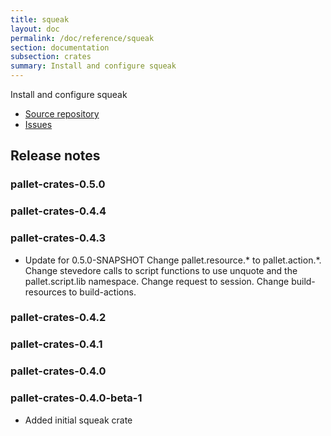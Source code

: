 ```yaml
---
title: squeak
layout: doc
permalink: /doc/reference/squeak
section: documentation
subsection: crates
summary: Install and configure squeak
---
```

Install and configure squeak

- [Source repository](https://github.com/pallet/squeak-crate "GitHub Repository for crate")
- [Issues](https://github.com/pallet/squeak-crate/issues "GitHub Issues for crate")

## Release notes


### pallet-crates-0.5.0


### pallet-crates-0.4.4


### pallet-crates-0.4.3

- Update for 0.5.0-SNAPSHOT
  Change pallet.resource.\* to pallet.action.\*. Change stevedore calls to
  script functions to use unquote and the pallet.script.lib namespace. 
  Change request to session.  Change build-resources to build-actions.


### pallet-crates-0.4.2


### pallet-crates-0.4.1


### pallet-crates-0.4.0


### pallet-crates-0.4.0-beta-1

- Added initial squeak crate

